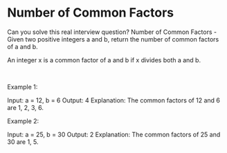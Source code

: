# Number of Common Factors

Can you solve this real interview question? Number of Common Factors - Given two positive integers a and b, return the number of common factors of a and b.

An integer x is a common factor of a and b if x divides both a and b.

 

Example 1:


Input: a = 12, b = 6
Output: 4
Explanation: The common factors of 12 and 6 are 1, 2, 3, 6.


Example 2:


Input: a = 25, b = 30
Output: 2
Explanation: The common factors of 25 and 30 are 1, 5.